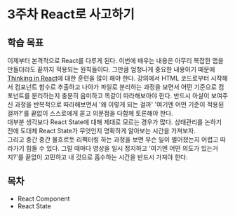 # 3주차 React로 사고하기

## 학습 목표

이제부터 본격적으로 React를 다루게 된다. 이번에 배우는 내용은 아무리 복잡한 앱을 만들더라도 끝까지 적용되는 원칙들이다. 그만큼 엄청나게 중요한 내용이기 때문에 [Thinking in React](https://react.dev/learn/thinking-in-react)에 대한 훈련을 많이 해야 한다. 강의에서 HTML 코드로부터 시작해서 컴포넌트 함수로 추출하고 나아가 파일로 분리하는 과정을 보면서 어떤 기준으로 컴포넌트를 분리하는지 충분히 음미하고 똑같이 따라해보아야 한다. 반드시 아샬이 보여주신 과정을 반복적으로 따라해보면서 '왜 이렇게 되는 걸까' '여기엔 어떤 기준이 적용된 걸까?'를 끝없이 스스로에게 묻고 의문점을 다함께 토론해야 한다.  
대부분 생각보다 React State에 대해 제대로 모르는 경우가 많다. 상태관리를 논하기 전에 도대체 React State가 무엇인지 명확하게 알아보는 시간을 가져보자.  
그리고 중간 중간 물흐르듯 리펙터링 하는 과정을 보면 무슨 일이 벌어졌는지 어렵고 따라가기 힘들 수 있다. 그럴 때마다 영상을 일시 정지하고 '여기엔 어떤 의도가 있는거지?'를 끝없이 고민하고 내 것으로 흡수하는 시간을 반드시 가져야 한다.

## 목차

- React Component
- React State
